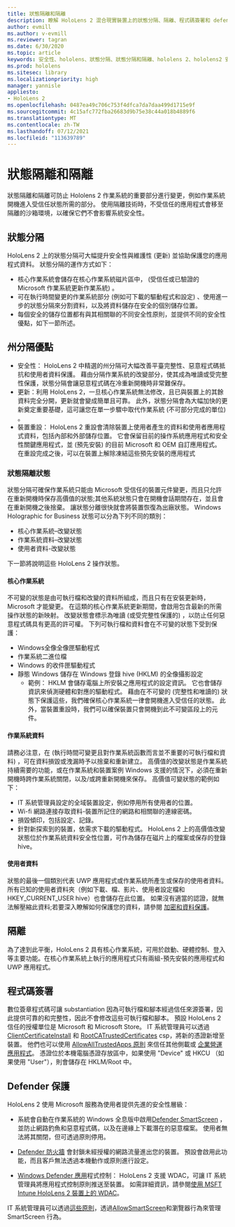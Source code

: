 ```yaml
---
title: 狀態隔離和隔離
description: 瞭解 HoloLens 2 混合現實裝置上的狀態分隔、隔離、程式碼簽署和 defender 應用程式。
author: evmill
ms.author: v-evmill
ms.reviewer: tagran
ms.date: 6/30/2020
ms.topic: article
keywords: 安全性、hololens、狀態分隔、狀態分隔和隔離、hololens 2、hololens2 安全性、安全性總覽、安全性架構、架構、hololens 2 架構
ms.prod: hololens
ms.sitesec: library
ms.localizationpriority: high
manager: yannisle
appliesto:
- HoloLens 2
ms.openlocfilehash: 0487ea49c706c753f4dfca7da7daa499d1715e9f
ms.sourcegitcommit: 4c15afc772fba26683d9b75e38c44a018b4889f6
ms.translationtype: MT
ms.contentlocale: zh-TW
ms.lasthandoff: 07/12/2021
ms.locfileid: "113639789"
---
```

# <a name="state-separation-and-isolation"></a>狀態隔離和隔離

狀態隔離和隔離可防止 Hololens 2 作業系統的重要部分進行變更，例如作業系統開機進入受信任狀態所需的部分。 使用隔離技術時，不受信任的應用程式會移至隔離的沙箱環境，以確保它們不會影響系統安全性。

## <a name="state-separation"></a>狀態分隔

HoloLens 2 上的狀態分隔可大幅提升安全性與維護性 (更新) 並協助保護您的應用程式資料。  狀態分隔的運作方式如下：
  * 核心作業系統會儲存在核心作業系統磁片區中， (受信任或已驗證的 Microsoft 作業系統更新作業系統) 。
  * 可在執行時間變更的作業系統部分 (例如可下載的驅動程式和設定) 、使用進一步的狀態分隔來分割資料，以及將資料儲存在安全的個別儲存位置。
  * 每個安全的儲存位置都有與其相關聯的不同安全性原則，並提供不同的安全性優點，如下一節所述。

## <a name="state-separation-benefits"></a>州分隔優點

  * 安全性： HoloLens 2 中精選的州分隔可大幅改善平臺完整性、惡意程式碼抵抗和使用者資料保護。 藉由分隔作業系統的改變部分，使其成為唯讀或受完整性保護，狀態分隔會讓惡意程式碼在冷重新開機時非常難保存。 
  * 更新：利用 HoloLens 2，一旦核心作業系統無法修改，且已與裝置上的其餘資料完全分開，更新就會變成簡單且可靠。  此外，狀態分隔會為大幅加快的更新奠定重要基礎，這可讓您在單一步驟中取代作業系統 (不可部分完成的單位) 。
  * 裝置重設： HoloLens 2 重設會清除裝置上使用者產生的資料和使用者應用程式資料，包括內部和外部儲存位置。 它會保留目前的操作系統應用程式和安全性關鍵應用程式，並 (預先安裝) 的目前 Microsoft 和 OEM 自訂應用程式。 在重設完成之後，可以在裝置上解除凍結這些預先安裝的應用程式

### <a name="state-separation-states"></a>狀態隔離狀態

狀態分隔可確保作業系統只能由 Microsoft 受信任的裝置元件變更，而且只允許在重新開機時保存高價值的狀態;其他系統狀態只會在開機會話期間存在，並且會在重新開機之後捨棄。 讓狀態分離很快就會將裝置恢復為出廠狀態。 Windows Holographic for Business 狀態可以分為下列不同的類別：
  * 核心作業系統–改變狀態
  * 作業系統資料–改變狀態 
  * 使用者資料-改變狀態

下一節將說明這些 HoloLens 2 操作狀態。

#### <a name="core-operating-system"></a>核心作業系統

不可變的狀態是由可執行檔和改變的資料所組成，而且只有在安裝更新時，Microsoft 才能變更。 在這類的核心作業系統更新期間，會啟用包含最新的所需操作狀態的新映射。
改變狀態會標示為唯讀 (或受完整性保護的) ，以防止任何惡意程式碼具有更高的許可權。 下列可執行檔和資料會在不可變的狀態下受到保護：
  * Windows全像全像匣驅動程式
  * 作業系統二進位檔
  * Windows 的收件匣驅動程式
  * 靜態 Windows 儲存在 Windows 登錄 hive (HKLM) 的全像攝影設定
    * 範例： HKLM 會儲存電腦上所安裝之應用程式的設定資訊。 它也會儲存資訊來偵測硬體和對應的驅動程式。
藉由在不可變的 (完整性和唯讀的) 狀態下保護這些，我們確保核心作業系統一律會開機進入受信任的狀態。 此外，當裝置重設時，我們可以確保裝置只會開機到此不可變區段上的元件。 

#### <a name="operating-system-data"></a>作業系統資料 

請務必注意，在 (執行時間可變更且對作業系統函數而言並不重要的可執行檔和資料) ，可在資料損毀或洩漏時予以捨棄和重新建立。 高價值的改變狀態是作業系統持續需要的功能，或在作業系統和裝置案例 Windows 支援的情況下，必須在重新開機時跨作業系統關閉，以及/或跨重新開機來保存。 高價值可變狀態的範例如下：
  * IT 系統管理員設定的全域裝置設定，例如停用所有使用者的位置。
  * Wi-fi 網路連接存取資料-裝置所記住的網路和相關聯的連線密碼。
  * 損毀傾印，包括設定、記錄。
  * 針對新探索到的裝置，依需求下載的驅動程式。
HoloLens 2 上的高價值改變狀態位於作業系統資料安全性位置，可作為儲存在磁片上的檔案或保存的登錄 hive。

#### <a name="user-data"></a>使用者資料

狀態的最後一個類別代表 UWP 應用程式或作業系統所產生或保存的使用者資料。 所有已知的使用者資料夾（例如下載、檔、影片、使用者設定檔和 HKEY_CURRENT_USER hive）也會儲存在此位置。 如果沒有適當的認證，就無法解壓縮此資料;若要深入瞭解如何保護您的資料，請參閱 [加密和資料保護](security-encryption-data-protection.md)。

##  <a name="isolation"></a>隔離

為了達到此平衡，HoloLens 2 具有核心作業系統，可用於啟動、硬體控制、登入等主要功能。在核心作業系統上執行的應用程式只有兩組-預先安裝的應用程式和 UWP 應用程式。

## <a name="code-signing"></a>程式碼簽署

數位簽章程式碼可讓 substantiation 因為可執行檔和腳本經過信任來源簽署，因此提供可靠的和完整性，因此不會修改這些可執行檔和腳本。 預設 HoloLens 2 信任的授權單位是 Microsoft 和 Microsoft Store。 IT 系統管理員可以透過 [ClientCertificateInstall](/windows/client-management/mdm/clientcertificateinstall-csp) 和 [RootCATrustedCertificates](/windows/client-management/mdm/rootcacertificates-csp) csp，將新的憑證新增至裝置。 他們也可以使用 [AllowAllTrustedApps 原則](/windows/client-management/mdm/policy-csp-applicationmanagement#applicationmanagement-allowalltrustedapps) 來信任其他側載或 [企業營運應用程式](/intune/apps/lob-apps-windows)。 憑證位於本機電腦憑證存放區中，如果使用 "Device" 或 HKCU （如果使用 "User"），則會儲存在 HKLM/Root 中。

## <a name="defender-protections"></a>Defender 保護
HoloLens 2 使用 Microsoft 服務為使用者提供先進的安全性層級：

* 系統會自動在作業系統的 Windows 全息版中啟用[Defender SmartScreen](/windows/security/threat-protection/microsoft-defender-smartscreen/microsoft-defender-smartscreen-overview) ，並防止網路釣魚和惡意程式碼，以及在邊緣上下載潛在的惡意檔案。 使用者無法將其關閉，但可透過原則停用。

* [Defender 防火牆](/windows/security/threat-protection/windows-firewall/windows-firewall-with-advanced-security) 會封鎖未經授權的網路流量進出您的裝置。 預設會啟用此功能，而且客戶無法透過本機動作或原則進行設定。 

* [Windows Defender 應用](/windows/security/threat-protection/windows-defender-application-control/wdac-and-applocker-overview)程式控制： HoloLens 2 支援 WDAC，可讓 IT 系統管理員將應用程式控制原則推送至裝置。 如需詳細資訊，請參閱[使用 MSFT Intune HoloLens 2 裝置上的 WDAC](/mem/intune/configuration/custom-profile-hololens)。 

IT 系統管理員可以透過[這些原則](/windows/client-management/mdm/policy-csps-supported-by-hololens2)，透過[AllowSmartScreen](/windows/client-management/mdm/policy-csp-browser#browser-allowsmartscreen)和瀏覽器行為來管理 SmartScreen 行為。 

